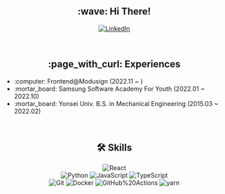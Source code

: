 <h2 align="center">:wave: Hi There!</h2>

<div align="center">
  
  <a href="https://www.linkedin.com/in/seung-jae-han-183255233" target="_blank">![LinkedIn](https://img.shields.io/badge/-LinkedIn-0a66c2?logo=LinkedIn&style=flat-square)</a>
  
</div>

<br />

<h2 align="center">:page_with_curl: Experiences</h3>

<div>
  
  <ul>
    <li>:computer: Frontend@Modusign (2022.11 ~ )</li>
    <li>:mortar_board: Samsung Software Academy For Youth (2022.01 ~ 2022.10)</li>
    <li>:mortar_board: Yonsei Univ. B.S. in Mechanical Engineering (2015.03 ~ 2022.02)</li>
  </ul>
  
</div>

<br />

<h2 align="center">🛠 Skills</h3>

<div align="center" style="text-align: center">
  
  ![React](https://img.shields.io/badge/-React-61dafb?style=flat-square&logo=React&logoColor=black)
  <br>
  ![Python](https://img.shields.io/badge/-Python-3776ab?logo=Python&logoColor=white&style=flat-square) ![JavaScript](https://img.shields.io/badge/-JavaScript-f7df1e?logo=JavaScript&logoColor=black&style=flat-square) ![TypeScript](https://img.shields.io/badge/-TypeScript-3178c6?style=flat-square&logo=TypeScript&logoColor=white)
  <br>
  ![Git](https://img.shields.io/badge/-Git-f05032?logo=Git&logoColor=white&style=flat-square) ![Docker](https://img.shields.io/badge/-Docker-2496ed?logo=Docker&logoColor=white&style=flat-square) ![GitHub%20Actions](https://img.shields.io/badge/-GitHub%20Actions-2088ff?logo=GitHub%20Actions&logoColor=white&style=flat-square) ![yarn](https://img.shields.io/badge/-yarn-2c8ebb?style=flat-square&logo=Yarn&logoColor=white)
  
</div>

<br />
